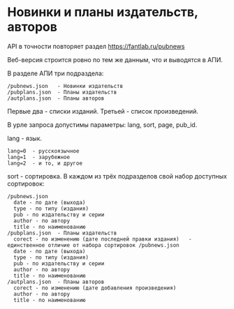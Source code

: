 # Новинки и планы издательств, авторов

API в точности повторяет раздел https://fantlab.ru/pubnews

Веб-версия строится ровно по тем же данным, что и выводятся в АПИ.

В разделе АПИ три подраздела:
```
/pubnews.json   - Новинки издательств
/pubplans.json  - Планы издательств
/autplans.json  - Планы авторов
```

Первые два - списки изданий. Третьей - список произведений.

В урле запроса допустимы параметры: lang, sort, page, pub_id.

lang - язык.
```
lang=0  - русскоязычное
lang=1  - зарубежное
lang=2  - и то, и другое
```

sort - сортировка. В каждом из трёх подразделов свой набор доступных сортировок:
```
/pubnews.json
  date - по дате (выхода)
  type - по типу (издания)
  pub - по издательству и серии
  author - по автору
  title - по наименованию
/pubplans.json  - Планы издательств
  corect - по изменению (дате последней правки издания)   - единственное отличие от набора сортировок /pubnews.json
  date - по дате (выхода)
  type - по типу (издания)
  pub - по издательству и серии
  author - по автору
  title - по наименованию
/autplans.json  - Планы авторов
  corect - по изменению (дате добавления произведения)
  author - по автору
  title - по наименованию
```
